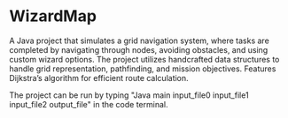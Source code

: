 # WizardMap
A Java project that simulates a grid navigation system, where tasks are completed by navigating through nodes, avoiding obstacles, and using custom wizard options. The project utilizes handcrafted data structures to handle grid representation, pathfinding, and mission objectives. Features Dijkstra’s algorithm for efficient route calculation.


The project can be run by typing "Java main input_file0 input_file1 input_file2 output_file" in the code terminal.
